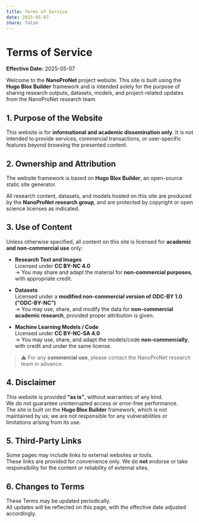 ```yaml
---
title: Terms of Service
date: 2025-05-07
share: false
---
```


# Terms of Service  
**Effective Date:** 2025-05-07  

Welcome to the **NanoProNet** project website. This site is built using the **Hugo Blox Builder** framework and is intended solely for the purpose of sharing research outputs, datasets, models, and project-related updates from the NanoProNet research team.


## 1. Purpose of the Website  

This website is for **informational and academic dissemination only**. It is not intended to provide services, commercial transactions, or user-specific features beyond browsing the presented content.


## 2. Ownership and Attribution  

The website framework is based on **Hugo Blox Builder**, an open-source static site generator.  

All research content, datasets, and models hosted on this site are produced by the **NanoProNet research group**, and are protected by copyright or open science licenses as indicated.


## 3. Use of Content  

Unless otherwise specified, all content on this site is licensed for **academic and non-commercial use** only:

- **Research Text and Images**  
  Licensed under **CC BY-NC 4.0**  
  → You may share and adapt the material for **non-commercial purposes**, with appropriate credit.

- **Datasets**  
  Licensed under a **modified non-commercial version of ODC-BY 1.0 ("ODC-BY-NC")**  
  → You may use, share, and modify the data for **non-commercial academic research**, provided proper attribution is given.

- **Machine Learning Models / Code**  
  Licensed under **CC BY-NC-SA 4.0**  
  → You may use, share, and adapt the models/code **non-commercially**, with credit and under the same license.

> ⚠️ For any **commercial use**, please contact the NanoProNet research team in advance.


## 4. Disclaimer  

This website is provided **“as is”**, without warranties of any kind.  
We do not guarantee uninterrupted access or error-free performance.  
The site is built on the **Hugo Blox Builder** framework, which is not maintained by us; we are not responsible for any vulnerabilities or limitations arising from its use.


## 5. Third-Party Links  

Some pages may include links to external websites or tools.  
These links are provided for convenience only. We do **not** endorse or take responsibility for the content or reliability of external sites.


## 6. Changes to Terms  

These Terms may be updated periodically.  
All updates will be reflected on this page, with the effective date adjusted accordingly.
